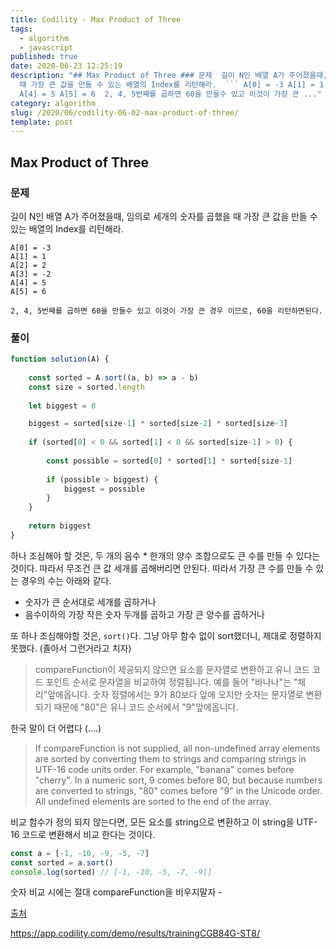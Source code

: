 ```yaml
---
title: Codility - Max Product of Three
tags:
  - algorithm
  - javascript
published: true
date: 2020-06-23 12:25:19
description: "## Max Product of Three ### 문제  길이 N인 배열 A가 주어졌을때, 임의로 세개의 숫자를 곱했을
  때 가장 큰 값을 만들 수 있는 배열의 Index를 리턴해라.  ``` A[0] = -3 A[1] = 1 A[2] = 2 A[3] = -2
  A[4] = 5 A[5] = 6  2, 4, 5번째를 곱하면 60을 만들수 있고 이것이 가장 큰 ..."
category: algorithm
slug: /2020/06/codility-06-02-max-product-of-three/
template: post
---
```

## Max Product of Three

### 문제

길이 N인 배열 A가 주어졌을때, 임의로 세개의 숫자를 곱했을 때 가장 큰 값을 만들 수 있는 배열의 Index를 리턴해라.

```
A[0] = -3
A[1] = 1
A[2] = 2
A[3] = -2
A[4] = 5
A[5] = 6

2, 4, 5번째를 곱하면 60을 만들수 있고 이것이 가장 큰 경우 이므로, 60을 리턴하면된다.
```

### 풀이

```javascript
function solution(A) {
    
    const sorted = A.sort((a, b) => a - b)
    const size = sorted.length
    
    let biggest = 0

    biggest = sorted[size-1] * sorted[size-2] * sorted[size-3]
    
    if (sorted[0] < 0 && sorted[1] < 0 && sorted[size-1] > 0) {
        
        const possible = sorted[0] * sorted[1] * sorted[size-1]
        
        if (possible > biggest) {
            biggest = possible
        }
    }    
    
    return biggest
}
```

하나 조심해야 할 것은, 두 개의 음수 * 한개의 양수 조합으로도 큰 수를 만들 수 있다는 것이다. 따라서 무조건 큰 값 세개를 곱해버리면 안된다. 따라서 가장 큰 수를 만들 수 있는 경우의 수는 아래와 같다.

- 숫자가 큰 순서대로 세개를 곱하거나
- 음수이하의 가장 작은 숫자 두개를 곱하고 가장 큰 양수를 곱하거나

또 하나 조심해야할 것은, `sort()`다. 그냥 아무 함수 없이 sort했더니, 제대로 정렬하지 못했다. (졸아서 그런거라고 치자)

> compareFunction이 제공되지 않으면 요소를 문자열로 변환하고 유니 코드 코드 포인트 순서로 문자열을 비교하여 정렬됩니다. 예를 들어 "바나나"는 "체리"앞에옵니다. 숫자 정렬에서는 9가 80보다 앞에 오지만 숫자는 문자열로 변환되기 때문에 "80"은 유니 코드 순서에서 "9"앞에옵니다.

한국 말이 더 어렵다 (....)

> If compareFunction is not supplied, all non-undefined array elements are sorted by converting them to strings and comparing strings in UTF-16 code units order. For example, "banana" comes before "cherry". In a numeric sort, 9 comes before 80, but because numbers are converted to strings, "80" comes before "9" in the Unicode order. All undefined elements are sorted to the end of the array.

비교 함수가 정의 되지 않는다면, 모든 요소를 string으로 변환하고 이 string을 UTF-16 코드로 변환해서 비교 한다는 것이다.

```javascript
const a = [-1, -10, -9, -5, -7]
const sorted = a.sort()
console.log(sorted) // [-1, -10, -5, -7, -9]]
```

숫자 비교 시에는 절대 compareFunction을 비우지말자 - 

[출처](https://developer.mozilla.org/ko/docs/Web/JavaScript/Reference/Global_Objects/Array/sort)

https://app.codility.com/demo/results/trainingCGB84G-ST8/